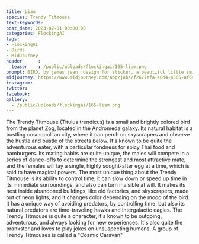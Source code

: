 ```yaml
---
title: Liam
species: Trendy Titmouse
text-keywords: 
post_date: 2023-02-01 00:00:00
categories: FlockingAI
tags:
- FlockingAI
- Birds
- MidJourney 
header      :
  teaser    : /public/uploads/flockingai/165-liam.png
prompt: BIRD, by james jean, design for sticker, a beautiful little smiling scientist sunbird, magic numbers and equations, books and computer, white background, flat colors, grey and blue pastel colors, simple lines, gorgeous lighting, graphic novel style, 2d painting, ink painting style, trending on artstation, digital art, character design, cartoon black line work
midjourney: https://www.midjourney.com/app/jobs/f2677efa-e6d4-4565-af6a-3af2b630d04c
instagram: 
twitter: 
facebook: 
gallery: 
  - /public/uploads/flockingai/165-liam.png
---
```


The Trendy Titmouse (Titulus trendicus) is a small and brightly colored bird from the planet Zog, located in the Andromeda galaxy. Its natural habitat is a bustling cosmopolitan city, where it can perch on skyscrapers and observe the hustle and bustle of the streets below. It's known to be quite the adventurous eater, with a particular fondness for spicy Thai food and hamburgers. Its mating habits are quite unique, the males will compete in a series of dance-offs to determine the strongest and most attractive mate, and the females will lay a single, highly sought-after egg at a time, which is said to have magical powers. The most unique thing about the Trendy Titmouse is its ability to control time, it can slow down or speed up time in its immediate surroundings, and also can turn invisible at will. It makes its nest inside abandoned buildings, like old factories, and skyscrapers, made out of neon lights, and it changes color depending on the mood of the bird. It has a unique way of avoiding predators, by controlling time, but also its natural predators are time-traveling hawks and intergalactic eagles. The Trendy Titmouse is quite a character, it's known to be outgoing, adventurous, and always looking for new experiences. It's also quite the prankster and loves to play jokes on unsuspecting humans. A group of Trendy Titmouses is called a "Cosmic Caravan"